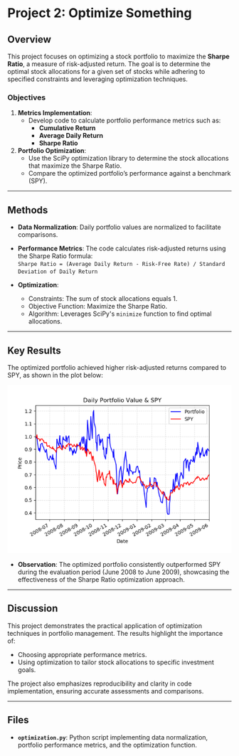 # Project 2: Optimize Something

## Overview
This project focuses on optimizing a stock portfolio to maximize the **Sharpe Ratio**, a measure of risk-adjusted return. The goal is to determine the optimal stock allocations for a given set of stocks while adhering to specified constraints and leveraging optimization techniques.

### Objectives
1. **Metrics Implementation**: 
   - Develop code to calculate portfolio performance metrics such as:
     - **Cumulative Return**
     - **Average Daily Return**
     - **Sharpe Ratio**
2. **Portfolio Optimization**:
   - Use the SciPy optimization library to determine the stock allocations that maximize the Sharpe Ratio.
   - Compare the optimized portfolio’s performance against a benchmark (SPY).

---

## Methods
- **Data Normalization**: Daily portfolio values are normalized to facilitate comparisons.
- **Performance Metrics**: The code calculates risk-adjusted returns using the Sharpe Ratio formula:  
  `Sharpe Ratio = (Average Daily Return - Risk-Free Rate) / Standard Deviation of Daily Return`
  
- **Optimization**:
  - Constraints: The sum of stock allocations equals 1.
  - Objective Function: Maximize the Sharpe Ratio.
  - Algorithm: Leverages SciPy's `minimize` function to find optimal allocations.

---

## Key Results
The optimized portfolio achieved higher risk-adjusted returns compared to SPY, as shown in the plot below:

![Daily Portfolio Value vs. SPY](pic/Fig1.png)

- **Observation**: The optimized portfolio consistently outperformed SPY during the evaluation period (June 2008 to June 2009), showcasing the effectiveness of the Sharpe Ratio optimization approach.

---

## Discussion
This project demonstrates the practical application of optimization techniques in portfolio management. The results highlight the importance of:
- Choosing appropriate performance metrics.
- Using optimization to tailor stock allocations to specific investment goals.

The project also emphasizes reproducibility and clarity in code implementation, ensuring accurate assessments and comparisons.

---

## Files
- **`optimization.py`**: Python script implementing data normalization, portfolio performance metrics, and the optimization function.
